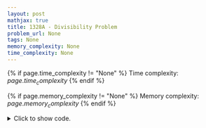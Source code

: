 ```yaml
---
layout: post
mathjax: true
title: 1328A - Divisibility Problem
problem_url: None
tags: None
memory_complexity: None
time_complexity: None
---
```




{% if page.time_complexity != "None" %}
Time complexity: ${{ page.time_complexity }}$
{% endif %}

{% if page.memory_complexity != "None" %}
Memory complexity: ${{ page.memory_complexity }}$
{% endif %}

<details>
<summary>
<p style="display:inline">Click to show code.</p>
</summary>
```cpp
{% raw %}
using namespace std;
int main(void)
{
    int t, a, b, mod;
    cin >> t;
    while (t--)
    {
        cin >> a >> b;
        mod = a % b;
        cout << (b - mod) % b << endl;
    }
}

{% endraw %}
```
</details>

